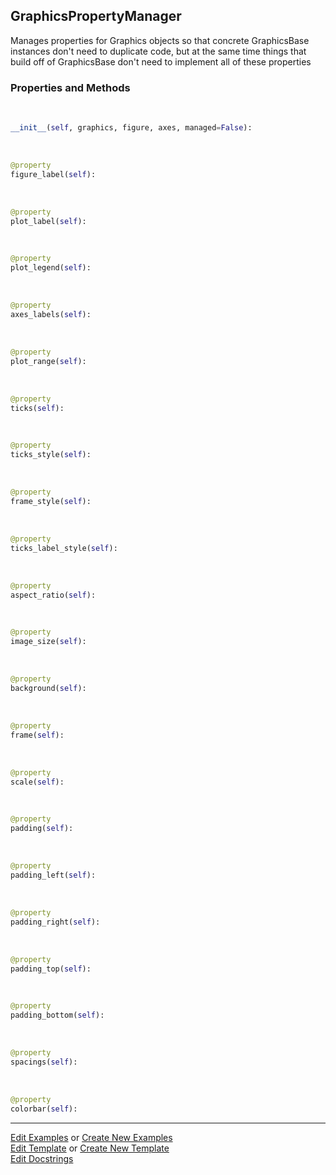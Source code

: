 ## <a id="McUtils.Plots.Properties.GraphicsPropertyManager">GraphicsPropertyManager</a>
Manages properties for Graphics objects so that concrete GraphicsBase instances don't need to duplicate code, but
at the same time things that build off of GraphicsBase don't need to implement all of these properties

### Properties and Methods
<a id="McUtils.Plots.Properties.GraphicsPropertyManager.__init__" class="docs-object-method">&nbsp;</a>
```python
__init__(self, graphics, figure, axes, managed=False): 
```

<a id="McUtils.Plots.Properties.GraphicsPropertyManager.figure_label" class="docs-object-method">&nbsp;</a>
```python
@property
figure_label(self): 
```

<a id="McUtils.Plots.Properties.GraphicsPropertyManager.plot_label" class="docs-object-method">&nbsp;</a>
```python
@property
plot_label(self): 
```

<a id="McUtils.Plots.Properties.GraphicsPropertyManager.plot_legend" class="docs-object-method">&nbsp;</a>
```python
@property
plot_legend(self): 
```

<a id="McUtils.Plots.Properties.GraphicsPropertyManager.axes_labels" class="docs-object-method">&nbsp;</a>
```python
@property
axes_labels(self): 
```

<a id="McUtils.Plots.Properties.GraphicsPropertyManager.plot_range" class="docs-object-method">&nbsp;</a>
```python
@property
plot_range(self): 
```

<a id="McUtils.Plots.Properties.GraphicsPropertyManager.ticks" class="docs-object-method">&nbsp;</a>
```python
@property
ticks(self): 
```

<a id="McUtils.Plots.Properties.GraphicsPropertyManager.ticks_style" class="docs-object-method">&nbsp;</a>
```python
@property
ticks_style(self): 
```

<a id="McUtils.Plots.Properties.GraphicsPropertyManager.frame_style" class="docs-object-method">&nbsp;</a>
```python
@property
frame_style(self): 
```

<a id="McUtils.Plots.Properties.GraphicsPropertyManager.ticks_label_style" class="docs-object-method">&nbsp;</a>
```python
@property
ticks_label_style(self): 
```

<a id="McUtils.Plots.Properties.GraphicsPropertyManager.aspect_ratio" class="docs-object-method">&nbsp;</a>
```python
@property
aspect_ratio(self): 
```

<a id="McUtils.Plots.Properties.GraphicsPropertyManager.image_size" class="docs-object-method">&nbsp;</a>
```python
@property
image_size(self): 
```

<a id="McUtils.Plots.Properties.GraphicsPropertyManager.background" class="docs-object-method">&nbsp;</a>
```python
@property
background(self): 
```

<a id="McUtils.Plots.Properties.GraphicsPropertyManager.frame" class="docs-object-method">&nbsp;</a>
```python
@property
frame(self): 
```

<a id="McUtils.Plots.Properties.GraphicsPropertyManager.scale" class="docs-object-method">&nbsp;</a>
```python
@property
scale(self): 
```

<a id="McUtils.Plots.Properties.GraphicsPropertyManager.padding" class="docs-object-method">&nbsp;</a>
```python
@property
padding(self): 
```

<a id="McUtils.Plots.Properties.GraphicsPropertyManager.padding_left" class="docs-object-method">&nbsp;</a>
```python
@property
padding_left(self): 
```

<a id="McUtils.Plots.Properties.GraphicsPropertyManager.padding_right" class="docs-object-method">&nbsp;</a>
```python
@property
padding_right(self): 
```

<a id="McUtils.Plots.Properties.GraphicsPropertyManager.padding_top" class="docs-object-method">&nbsp;</a>
```python
@property
padding_top(self): 
```

<a id="McUtils.Plots.Properties.GraphicsPropertyManager.padding_bottom" class="docs-object-method">&nbsp;</a>
```python
@property
padding_bottom(self): 
```

<a id="McUtils.Plots.Properties.GraphicsPropertyManager.spacings" class="docs-object-method">&nbsp;</a>
```python
@property
spacings(self): 
```

<a id="McUtils.Plots.Properties.GraphicsPropertyManager.colorbar" class="docs-object-method">&nbsp;</a>
```python
@property
colorbar(self): 
```





___

[Edit Examples](https://github.com/McCoyGroup/McUtils/edit/edit/ci/examples/ci/docs/McUtils/Plots/Properties/GraphicsPropertyManager.md) or 
[Create New Examples](https://github.com/McCoyGroup/McUtils/new/edit/?filename=ci/examples/ci/docs/McUtils/Plots/Properties/GraphicsPropertyManager.md) <br/>
[Edit Template](https://github.com/McCoyGroup/McUtils/edit/edit/ci/docs/ci/docs/McUtils/Plots/Properties/GraphicsPropertyManager.md) or 
[Create New Template](https://github.com/McCoyGroup/McUtils/new/edit/?filename=ci/docs/templates/ci/docs/McUtils/Plots/Properties/GraphicsPropertyManager.md) <br/>
[Edit Docstrings](https://github.com/McCoyGroup/McUtils/edit/edit/McUtils/Plots/Properties.py?message=Update%20Docs)